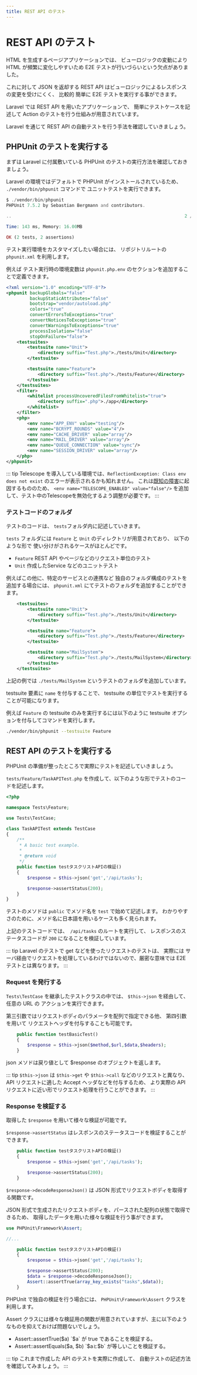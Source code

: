 ```yaml
---
title: REST API のテスト
---
```


# REST API のテスト

HTML を生成するページアプリケーションでは、
ビューロジックの変動により HTML が頻繁に変化しやすいため E2E テストが行いづらいという欠点がありました。

これに対して JSON を返却する REST API はビューロジックによるレスポンスの変更を受けにくく、
比較的 簡単に E2E テストを実行する事ができます。

Laravel では REST API を用いたアプリケーションで、
簡単にテストケースを記述して Action のテストを行う仕組みが用意されています。

Laravel を通じて REST API の自動テストを行う手法を確認していきましょう。

## PHPUnit のテストを実行する

まずは Laravel に付属敷いている PHPUnit のテストの実行方法を確認しておきましょう。

Laravel の環境ではデフォルトで PHPUnit がインストールされているため、
`./vendor/bin/phpunit` コマンドで ユニットテストを実行できます。

```php
$ ./vendor/bin/phpunit
PHPUnit 7.5.2 by Sebastian Bergmann and contributors.

..                                                                  2 / 2 (100%)

Time: 143 ms, Memory: 16.00MB

OK (2 tests, 2 assertions)
```

テスト実行環境をカスタマイズしたい場合には、 リポジトリルートの `phpunit.xml` を利用します。

例えば テスト実行時の環境変数は `phpunit.php.env` のセクションを追加することで定義できます。

```xml
<?xml version="1.0" encoding="UTF-8"?>
<phpunit backupGlobals="false"
         backupStaticAttributes="false"
         bootstrap="vendor/autoload.php"
         colors="true"
         convertErrorsToExceptions="true"
         convertNoticesToExceptions="true"
         convertWarningsToExceptions="true"
         processIsolation="false"
         stopOnFailure="false">
    <testsuites>
        <testsuite name="Unit">
            <directory suffix="Test.php">./tests/Unit</directory>
        </testsuite>

        <testsuite name="Feature">
            <directory suffix="Test.php">./tests/Feature</directory>
        </testsuite>
    </testsuites>
    <filter>
        <whitelist processUncoveredFilesFromWhitelist="true">
            <directory suffix=".php">./app</directory>
        </whitelist>
    </filter>
    <php>
        <env name="APP_ENV" value="testing"/>
        <env name="BCRYPT_ROUNDS" value="4"/>
        <env name="CACHE_DRIVER" value="array"/>
        <env name="MAIL_DRIVER" value="array"/>
        <env name="QUEUE_CONNECTION" value="sync"/>
        <env name="SESSION_DRIVER" value="array"/>
    </php>
</phpunit>
```

::: tip
Telescope を導入している環境では、`ReflectionException: Class env does not exist`
のエラーが表示されるかも知れません。
これは[既知の障害](https://github.com/laravel/telescope/issues/347)に起因するもののため、
`<env name="TELESCOPE_ENABLED" value="false"/>` を追加して、テスト中のTelescopeを無効化するよう調整が必要です。
:::

### テストコードのフォルダ

テストのコードは、 `tests`フォルダ内に記述していきます。

`tests` フォルダには `Feature` と `Unit` のディレクトリが用意されており、
以下のような形で 使い分けがされるケースがほとんどです。

- `Feature` REST API やページなどのリクエスト単位のテスト
- `Unit` 作成したService などのユニットテスト

例えばこの他に、特定のサービスとの連携など 独自のフォルダ構成のテストを追加する場合には、
`phpunit.xml` にてテストのフォルダを追加することができます。

```xml
    <testsuites>
        <testsuite name="Unit">
            <directory suffix="Test.php">./tests/Unit</directory>
        </testsuite>

        <testsuite name="Feature">
            <directory suffix="Test.php">./tests/Feature</directory>
        </testsuite>

        <testsuite name="MailSystem">
            <directory suffix="Test.php">./tests/MailSystem</directory>
        </testsuite>
    </testsuites>
```

上記の例では `./tests/MailSystem` というテストのフォルダを追加しています。

testsuite 要素に `name` を付与することで、 testsuite の単位でテストを実行することが可能になります。

例えば `Feature` の testsuite のみを実行するには以下のように testsuite オプションを付与してコマンドを実行します。

```bash
./vendor/bin/phpunit --testsuite Feature
```

## REST API のテストを実行する

PHPUnit の準備が整ったところで実際にテストを記述していきましょう。

`tests/Feature/TaskAPITest.php` を作成して、以下のような形でテストのコードを記述します。

```php
<?php

namespace Tests\Feature;

use Tests\TestCase;

class TaskAPITest extends TestCase
{
    /**
     * A basic test example.
     *
     * @return void
     */
    public function testタスクリストAPIの検証()
    {
        $response = $this->json('get','/api/tasks');

        $response->assertStatus(200);
    }
}
```

テストのメソドは `public` でメソド名を `test` で始めて記述します。
わかりやすさのために、メソド名に日本語を用いるケースも多く見られます。

上記のテストコードでは、　`/api/tasks` のルートを実行して、
レスポンスのステータスコードが `200` になることを検証しています。

::: tip
Laravel のテストで get などを使ったリクエストのテストは、
実際には サーバ経由でリクエストを処理しているわけではないので、厳密な意味では E2E テストとは異なります。 
:::

### Request を発行する

`Tests\TestCase` を継承したテストクラスの中では、
`$this->json` を経由して、任意の URL の アクションを実行できます。

第三引数ではリクエストボディのパラメータを配列で指定できる他、
第四引数を用いて リクエストヘッダを付与することも可能です。

```php
    public function testBasicTest()
    {
        $response = $this->json($method,$url,$data,$headers);
    }
```

json メソドは戻り値として $response のオブジェクトを返します。

::: tip
`$this->json` は `$this->get` や `$this->call` などのリクエストと異なり、
API リクエストに適した Accept ヘッダなどを付与するため、
より実際の API リクエストに近い形でリクエスト処理を行うことができます。
:::

### Response を検証する

取得した `$response` を用いて様々な検証が可能です。

`$response->assertStatus` はレスポンスのステータスコードを検証することができます。

```php
    public function testタスクリストAPIの検証()
    {
        $response = $this->json('get','/api/tasks');

        $response->assertStatus(200);
    }
```

`$response->decodeResponseJson()` は JSON 形式でリクエストボディを取得する関数です。

JSON 形式で生成されたリクエストボディを、パースされた配列の状態で取得できるため、
取得したデータを用いた様々な検証を行う事ができます。

```php
use PHPUnit\Framework\Assert;

//...

    public function testタスクリストAPIの検証()
    {
        $response = $this->json('get','/api/tasks');

        $response->assertStatus(200);
        $data = $response->decodeResponseJson();
        Assert::assertTrue(array_key_exists("tasks",$data));
    }
```

PHPUnit で独自の検証を行う場合には、 `PHPUnit\Framework\Assert` クラスを利用します。

Assert クラスには様々な検証用の関数が用意されていますが、主に以下のようなものを抑えておけば問題ないでしょう。

- Assert::assertTrue($a) `$a` が true であることを検証する。
- Assert::assertEquals($a, $b) `$a` と `$b` が等しいことを検証する。

::: tip 
これまで作成した API のテストを実際に作成して、
自動テストの記述方法を確認してみましょう。
:::
